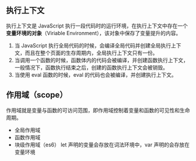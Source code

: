 ## 执行上下文
执行上下文是 JavaScript 执行一段代码时的运行环境，在执行上下文中存在一个 **变量环境的对象**（Viriable Environment），该对象中保存了变量提升的内容。
1. 当 JavaScript 执行全局代码的时候，会编译全局代码并创建全局执行上下文，而且在整个页面的生存周期内，全局执行上下文只有一份。
2. 当调用一个函数的时候，函数体内的代码会被编译，并创建函数执行上下文，一般情况下，函数执行结束之后，创建的函数执行上下文会被销毁。
3. 当使用 eval 函数的时候，eval 的代码也会被编译，并创建执行上下文。

## 作用域（scope）
作用域就是变量与函数的可访问范围，即作用域控制着变量和函数的可见性和生命周期。
* 全局作用域
* 函数作用域
* 块级作用域（es6）
let 声明的变量会存放在词法环境中，var 声明的会存放在变量环境